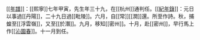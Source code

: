 <u>[[年譜]]</u>：[[熙寧]]七年甲寅，先生年三十九，在[[杭州]]通判任。<u>[[紀年錄]]</u>：元日以事過[[丹陽]]，二十九日過[[毗陵]]。六月，自[[常]][[潤]]還。所至作詩。秋，捕蝗至[[浮雲嶺]]，又至[[於潛]]。九月，移知[[密州]]。十月，赴[[密州]]，早行馬上作<u>[[沁園春]]</u>。十一月到任。